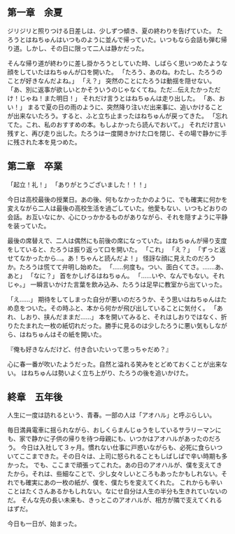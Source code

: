 <!--
title:   シークレット・ハート
tags:    LifeisTech!,アオハル,ノベライズ
id:      f228d29b402821d6ddf5
private: true
-->
## 第一章　余夏
ジリジリと照りつける日差しは、少しずつ傾き、夏の終わりを告げていた。
たろうとはねちゅんはいつものように並んで帰っていた。いつもなら会話も弾む帰り道。しかし、その日に限って二人は静かだった。

そんな帰り道が終わりに差し掛かろうとしていた時、しばらく思いつめたような顔をしていたはねちゅんが口を開いた。
「たろう、あのね。わたし、たろうのことが好きなんだよね。」
「え？」
突然のことにたろうは動揺を隠せない。
「あ、別に返事が欲しいとかそういうのじゃなくてね。ただ…伝えたかっただけ！じゃね！また明日！」
それだけ言うとはねちゅんは走り出した。
「あ、おい！」
まるで夏の日の雨のように、突然降り注いだ出来事に、追いかけることが出来ないたろう。すると、ふと立ち止まったはねちゅんが戻ってきた。
「忘れてた。これ、私のおすすめの本。もしよかったら読んでおいて。」
それだけ言い残すと、再び走り出した。たろうは一度開きかけた口を閉じ、その場で静かに手に残された本を見つめた。

## 第二章　卒業
「起立！礼！」
「ありがとうございました！！！」

今日は高校最後の授業日。あの後、何もなかったかのように、でも確実に何かを変えながら二人は最後の高校生活を過ごしていた。他愛もない、いつもどおりの会話。お互いなにか、心にひっかかるものがありながら、それを隠すように平静を装っていた。

最後の席替えで、二人は偶然にも前後の席になっていた。はねちゅんが帰り支度をしていると、たろうは振り返って口を開いた。
「これ」
「え？」
「ずっと返せてなかったから…。あ！ちゃんと読んだよ！」
怪訝な顔に見えたのだろうか。たろうは慌てて弁明し始めた。
「……何度も。つい、面白くてさ。…….あ、あと」
「なに？」
首をかしげるはねちゅん。
「……いや、なんでもない。それじゃ。」
一瞬言いかけた言葉を飲み込み、たろうは足早に教室から出ていった。

「え...…」
期待をしてしまった自分が悪いのだろうか、そう思いはねちゅんはため息をついた。その時ふと、本から何かが飛び出していることに気付く。
「あれ、しおり、挟んだままだ……」
本を開いてみると、それはしおりではなく、折りたたまれた一枚の紙切れだった。勝手に見るのは少したろうに悪い気もしながら、はねちゅんはその紙を開いた。

『俺も好きなんだけど、付き合いたいって思っちゃだめ？』

心に春一番が吹いたようだった。自然と溢れる笑みをとどめておくことが出来ない。
はねちゅんは勢いよく立ち上がり、たろうの後を追いかけた。

## 終章　五年後
人生に一度は訪れるという、青春。一部の人は「アオハル」と呼ぶらしい。

毎日満員電車に揺られながら、おしくらまんじゅうをしているサラリーマンにも、家で静かに子供の帰りを待つ母親にも、いつかはアオハルがあったのだろう。
今日は入社して３ヶ月。慣れない仕事に戸惑いながらも、必死に食らいついてここまできた。その日々は、上司に怒られることもしばしばで辛い時期も多かった。
でも、ここまで頑張ってこれた。あの日のアオハルが、僕を支えてきたから。それは、些細なことで、少し女々しいところもあったかもしれない。それでも確実にあの一枚の紙が、僕を、僕たちを変えてくれた。
これからも辛いことはたくさんあるかもしれない。なにせ自分は人生の半分も生きれていないのだ。
そんな先の長い未来も、きっとこのアオハルが、相方が隣で支えてくれるはずだ。

今日も一日が、始まった。